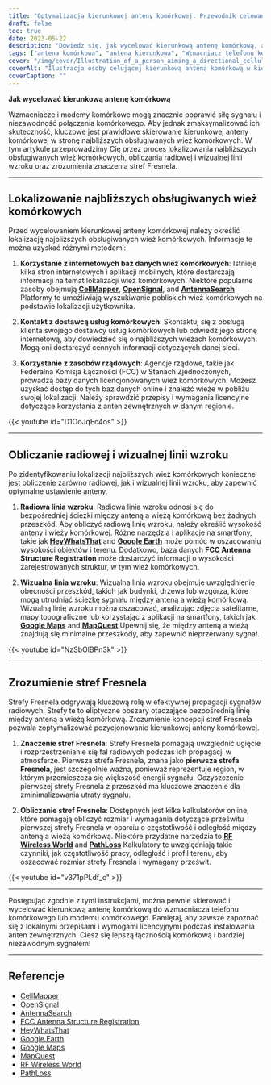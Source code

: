 ```yaml
---
title: "Optymalizacja kierunkowej anteny komórkowej: Przewodnik celowania"
draft: false
toc: true
date: 2023-05-22
description: "Dowiedz się, jak wycelować kierunkową antenę komórkową, aby uzyskać optymalną siłę i niezawodność sygnału, w tym zlokalizować wieże komórkowe i zrozumieć strefy Fresnela."
tags: ["antena komórkowa", "antena kierunkowa", "Wzmacniacz telefonu komórkowego", "modem komórkowy", "siła sygnału", "wieże komórkowe", "Radiowa linia wzroku", "Wizualna linia wzroku", "Strefy Fresnela", "celowanie anteny", "optymalizacja sygnału", "łączność komórkowa", "poprawić siłę sygnału", "wzmocnienie sygnału komórkowego", "Wzmacniacz sygnału komórkowego", "Lokalizacja wieży komórkowej", "instalacja anteny", "propagacja sygnału", "komunikacja bezprzewodowa", "Lepszy zasięg sieci", "przewodnik wskazywania", "techniki celowania", "optymalizacja anteny komórkowej", "niezawodność sygnału", "wydajność sieci", "wzmocnienie sygnału komórkowego", "ustawienie anteny", "wskazówki dotyczące optymalizacji sygnału", "umiejscowienie anteny komórkowej", "Strategie wzmacniania sygnału", "instrukcje wskazywania anteny"]
cover: "/img/cover/Illustration_of_a_person_aiming_a_directional_cellular_antenna.png"
coverAlt: "Ilustracja osoby celującej kierunkową anteną komórkową w kierunku wieży komórkowej z rozchodzącymi się falami sygnału."
coverCaption: ""
---
```


**Jak wycelować kierunkową antenę komórkową**

Wzmacniacze i modemy komórkowe mogą znacznie poprawić siłę sygnału i niezawodność połączenia komórkowego. Aby jednak zmaksymalizować ich skuteczność, kluczowe jest prawidłowe skierowanie kierunkowej anteny komórkowej w stronę najbliższych obsługiwanych wież komórkowych. W tym artykule przeprowadzimy Cię przez proces lokalizowania najbliższych obsługiwanych wież komórkowych, obliczania radiowej i wizualnej linii wzroku oraz zrozumienia znaczenia stref Fresnela.

______

## Lokalizowanie najbliższych obsługiwanych wież komórkowych

Przed wycelowaniem kierunkowej anteny komórkowej należy określić lokalizację najbliższych obsługiwanych wież komórkowych. Informacje te można uzyskać różnymi metodami:

1. **Korzystanie z internetowych baz danych wież komórkowych**: Istnieje kilka stron internetowych i aplikacji mobilnych, które dostarczają informacji na temat lokalizacji wież komórkowych. Niektóre popularne zasoby obejmują [**CellMapper**](https://www.cellmapper.net/map), [**OpenSignal**](https://www.opensignal.com/), and [**AntennaSearch**](https://www.antennasearch.com/) Platformy te umożliwiają wyszukiwanie pobliskich wież komórkowych na podstawie lokalizacji użytkownika.

2. **Kontakt z dostawcą usług komórkowych**: Skontaktuj się z obsługą klienta swojego dostawcy usług komórkowych lub odwiedź jego stronę internetową, aby dowiedzieć się o najbliższych wieżach komórkowych. Mogą oni dostarczyć cennych informacji dotyczących danej sieci.

3. **Korzystanie z zasobów rządowych**: Agencje rządowe, takie jak Federalna Komisja Łączności (FCC) w Stanach Zjednoczonych, prowadzą bazy danych licencjonowanych wież komórkowych. Możesz uzyskać dostęp do tych baz danych online i znaleźć wieże w pobliżu swojej lokalizacji. Należy sprawdzić przepisy i wymagania licencyjne dotyczące korzystania z anten zewnętrznych w danym regionie.

{{< youtube id="D1OoJqEc4os" >}}

______

## Obliczanie radiowej i wizualnej linii wzroku

Po zidentyfikowaniu lokalizacji najbliższych wież komórkowych konieczne jest obliczenie zarówno radiowej, jak i wizualnej linii wzroku, aby zapewnić optymalne ustawienie anteny.

1. **Radiowa linia wzroku**: Radiowa linia wzroku odnosi się do bezpośredniej ścieżki między anteną a wieżą komórkową bez żadnych przeszkód. Aby obliczyć radiową linię wzroku, należy określić wysokość anteny i wieży komórkowej. Różne narzędzia i aplikacje na smartfony, takie jak [**HeyWhatsThat**](https://www.heywhatsthat.com/) and [**Google Earth**](https://earth.google.com/web/) może pomóc w oszacowaniu wysokości obiektów i terenu. Dodatkowo, baza danych **FCC Antenna Structure Registration** może dostarczyć informacji o wysokości zarejestrowanych struktur, w tym wież komórkowych.

2. **Wizualna linia wzroku**: Wizualna linia wzroku obejmuje uwzględnienie obecności przeszkód, takich jak budynki, drzewa lub wzgórza, które mogą utrudniać ścieżkę sygnału między anteną a wieżą komórkową. Wizualną linię wzroku można oszacować, analizując zdjęcia satelitarne, mapy topograficzne lub korzystając z aplikacji na smartfony, takich jak [**Google Maps**](https://www.google.com/maps) and [**MapQuest**](https://www.mapquest.com/) Upewnij się, że między anteną a wieżą znajdują się minimalne przeszkody, aby zapewnić nieprzerwany sygnał.

{{< youtube id="NzSbOlBPn3k" >}}

______

## Zrozumienie stref Fresnela

Strefy Fresnela odgrywają kluczową rolę w efektywnej propagacji sygnałów radiowych. Strefy te to eliptyczne obszary otaczające bezpośrednią linię między anteną a wieżą komórkową. Zrozumienie koncepcji stref Fresnela pozwala zoptymalizować pozycjonowanie kierunkowej anteny komórkowej.

1. **Znaczenie stref Fresnela**: Strefy Fresnela pomagają uwzględnić ugięcie i rozprzestrzenianie się fal radiowych podczas ich propagacji w atmosferze. Pierwsza strefa Fresnela, znana jako **pierwsza strefa Fresnela**, jest szczególnie ważna, ponieważ reprezentuje region, w którym przemieszcza się większość energii sygnału. Oczyszczenie pierwszej strefy Fresnela z przeszkód ma kluczowe znaczenie dla zminimalizowania utraty sygnału.

2. **Obliczanie stref Fresnela**: Dostępnych jest kilka kalkulatorów online, które pomagają obliczyć rozmiar i wymagania dotyczące prześwitu pierwszej strefy Fresnela w oparciu o częstotliwość i odległość między anteną a wieżą komórkową. Niektóre przydatne narzędzia to [**RF Wireless World**](https://www.rfwireless-world.com/) and [**PathLoss**](https://www.pathloss.com/) Kalkulatory te uwzględniają takie czynniki, jak częstotliwość pracy, odległość i profil terenu, aby oszacować rozmiar strefy Fresnela i wymagany prześwit.

{{< youtube id="v371pPLdf_c" >}}

______

Postępując zgodnie z tymi instrukcjami, można pewnie skierować i wycelować kierunkową antenę komórkową do wzmacniacza telefonu komórkowego lub modemu komórkowego. Pamiętaj, aby zawsze zapoznać się z lokalnymi przepisami i wymogami licencyjnymi podczas instalowania anten zewnętrznych. Ciesz się lepszą łącznością komórkową i bardziej niezawodnym sygnałem!

______

## Referencje

- [CellMapper](https://www.cellmapper.net/)
- [OpenSignal](https://www.opensignal.com/)
- [AntennaSearch](https://www.antennasearch.com/)
- [FCC Antenna Structure Registration](https://www.fcc.gov/antenna-structure-registration-asr-database)
- [HeyWhatsThat](https://www.heywhatsthat.com/)
- [Google Earth](https://www.google.com/earth/)
- [Google Maps](https://www.google.com/maps)
- [MapQuest](https://www.mapquest.com/)
- [RF Wireless World](https://www.rfwireless-world.com/)
- [PathLoss](https://www.pathloss.com/)